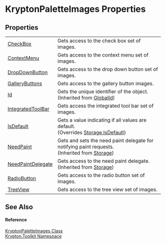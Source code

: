 # KryptonPaletteImages Properties




## Properties
<table>
<tr>
<td><a href="330c7024-016b-7701-1ea0-191b156a683b.md">CheckBox</a></td>
<td>Gets access to the check box set of images.</td></tr>
<tr>
<td><a href="2477773d-8d5c-d9af-3ef1-cf3a3904992c.md">ContextMenu</a></td>
<td>Gets access to the context menu set of images.</td></tr>
<tr>
<td><a href="886cc7b8-55d7-9a7e-1895-55d618171de1.md">DropDownButton</a></td>
<td>Gets access to the drop down button set of images.</td></tr>
<tr>
<td><a href="a33d37be-b7d6-05cd-a060-b2997a2f66fd.md">GalleryButtons</a></td>
<td>Gets access to the gallery button images.</td></tr>
<tr>
<td><a href="71a6846f-bfb6-fb58-b361-6b43ae0583a8.md">Id</a></td>
<td>Gets the unique identifier of the object.<br />(Inherited from <a href="9ef2ca3a-e03e-8927-105a-2f9a6fbdf849.md">GlobalId</a>)</td></tr>
<tr>
<td><a href="a5f61f6e-037d-c79b-e198-d20e080bd6ae.md">IntegratedToolBar</a></td>
<td>Gets access the integrated tool bar set of images.</td></tr>
<tr>
<td><a href="3b387abf-8c0c-d29b-dc79-5413412ebc2c.md">IsDefault</a></td>
<td>Gets a value indicating if all values are default.<br />(Overrides <a href="bbc0e831-9474-3bce-65dc-0625d793d8c1.md">Storage.IsDefault</a>)</td></tr>
<tr>
<td><a href="097a0f47-e60c-4bf7-802c-8391c6d8feff.md">NeedPaint</a></td>
<td>Gets and sets the need paint delegate for notifying paint requests.<br />(Inherited from <a href="8406cf55-79a3-e579-4094-be084e489431.md">Storage</a>)</td></tr>
<tr>
<td><a href="879ca7f2-32c5-8581-44f2-c7aee6491db2.md">NeedPaintDelegate</a></td>
<td>Gets access to the need paint delegate.<br />(Inherited from <a href="8406cf55-79a3-e579-4094-be084e489431.md">Storage</a>)</td></tr>
<tr>
<td><a href="2ce7b9d9-6798-a7bf-d06d-01e22cef1327.md">RadioButton</a></td>
<td>Gets access to the radio button set of images.</td></tr>
<tr>
<td><a href="a9849fec-cf5a-8c8d-73a6-0647c1809cdd.md">TreeView</a></td>
<td>Gets access to the tree view set of images.</td></tr>
</table>

## See Also


#### Reference
<a href="81ba49cf-9c2e-4aee-d9b8-8dda4b14fffa.md">KryptonPaletteImages Class</a>  
<a href="79d2eac2-21f4-54ff-7552-b20c33c30600.md">Krypton.Toolkit Namespace</a>  
